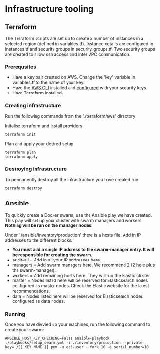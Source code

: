 # Infrastructure tooling

## Terraform
The Terraform scripts are set up to create x number of instances in a selected region (defined in variables.tf). Instance details are configured in instances.tf and security groups in security_groups.tf. Two security groups are created to allow ssh access and inter VPC communication.

### Prerequsites 

- Have a key pair created on AWS. Change the 'key' variable in variables.tf to the name of your key.
- Have the [AWS CLI](https://docs.aws.amazon.com/cli/latest/userguide/cli-chap-install.html) installed and [configured](https://docs.aws.amazon.com/cli/latest/userguide/cli-chap-configure.html) with your security keys.
- Have Terraform installed.

### Creating infrastructure
Run the following commands from the './terraform/aws' directory

Initalise terraform and install providers

    terraform init

Plan and apply your desired setup

    terraform plan
    terraform apply

### Destroying infrastructure
To permanently destroy all the infrastructure you have created run:

    terraform destroy

## Ansible
To quickly create a Docker swarm, use the Ansible play we have created. This play will set up your cluster with swarm managers and workers. **Nothing will be run on the manager nodes**.

Under './ansible/inventory/production' there is a hosts file. Add in IP addresses to the different blocks.

- **You must add a single IP address to the swarm-manager entry. It will be responsible for creating the swarm**.
- audit-all = Add in all your IP addresses here.
- managers = Add swarm managers here. We recommend 2 (2 here plus the swarm-manager).
- workers = Add remaining hosts here. They will run the Elastic cluster
- master = Nodes listed here will be reserved for Elasticsearch nodes configured as master nodes. Check the Elastic website for the latest recommendations.
- data = Nodes listed here will be reserved for Elasticsearch nodes configured as data nodes.

### Running
Once you have divvied up your machines, run the following command to create your swarm:

    ANSIBLE_HOST_KEY_CHECKING=False ansible-playbook ./playbooks/setup_swarm.yml -i ./inventory/production --private-key=./{{ KEY_NAME }}.pem -u ec2-user --fork 10 -e serial_number=10
